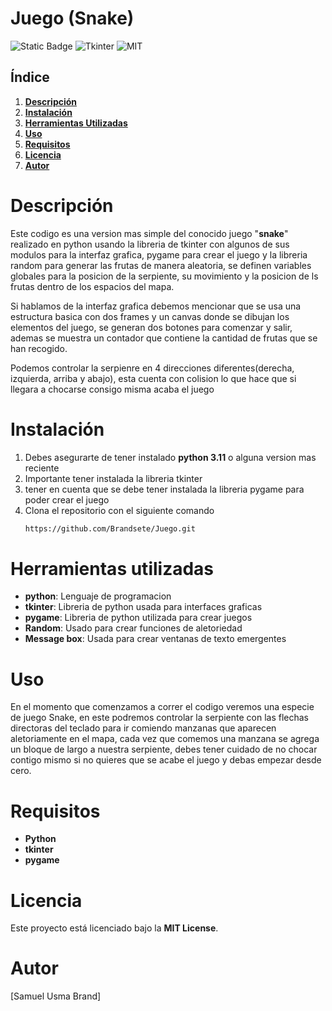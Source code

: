 # **Juego (Snake)**
![Static Badge](https://img.shields.io/badge/Python-3.12-blue?logo=python&logoColor=white)
![Tkinter](https://img.shields.io/badge/Tkinter-GUI-orange)
![MIT](https://img.shields.io/badge/MIT-License-blue)
## **Índice**
1. [**Descripción**](#descripción)
2. [**Instalación**](#instalación)
3. [**Herramientas Utilizadas**](#herramientas-utilizadas)
4. [**Uso**](#uso)
5. [**Requisitos**](#requisitos)
6. [**Licencia**](#licencia)
7. [**Autor**](#autor)

# **Descripción**
Este codigo es una version mas simple del conocido juego "**snake**" realizado en python usando la libreria de tkinter con algunos de sus modulos para la interfaz grafica, pygame para crear el juego y la libreria random para generar las frutas de manera aleatoria, se definen variables globales para la posicion de la serpiente, su movimiento y la posicion de ls frutas dentro de los espacios del mapa.

Si hablamos de la interfaz grafica debemos mencionar que se usa una estructura basica con dos frames y un canvas donde se dibujan los elementos del juego, se generan dos botones para comenzar y salir, ademas se muestra un contador que contiene la cantidad de frutas que se han recogido.

Podemos controlar la serpienre en 4 direcciones diferentes(derecha, izquierda, arriba y abajo), esta cuenta con colision lo que hace que si llegara a chocarse consigo misma acaba el juego

# **Instalación**
1. Debes asegurarte de tener instalado **python 3.11** o alguna version mas reciente
2. Importante tener instalada la libreria tkinter
3. tener en cuenta que se debe tener instalada la libreria pygame para poder crear el juego
4. Clona el repositorio con el siguiente comando
   ```bash
   https://github.com/Brandsete/Juego.git


# **Herramientas utilizadas**
- **python**: Lenguaje de programacion
- **tkinter**: Libreria de python usada para interfaces graficas
- **pygame**: Libreria de python utilizada para crear juegos
- **Random**: Usado para crear funciones de aletoriedad
- **Message box**: Usada para crear ventanas de texto emergentes

# **Uso**
En el momento que comenzamos a correr el codigo veremos una especie de juego Snake, en este podremos controlar la serpiente con las flechas directoras del teclado para ir comiendo manzanas que aparecen aletoriamente en el mapa, cada vez que comemos una manzana se agrega un bloque de largo a nuestra serpiente, debes tener cuidado de no chocar contigo mismo si no quieres que se acabe el juego y debas empezar desde cero.

# **Requisitos**
- **Python**
- **tkinter**
- **pygame**

# **Licencia**
Este proyecto está licenciado bajo la **MIT License**.

# **Autor**
[Samuel Usma Brand]
